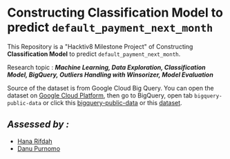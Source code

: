 # Constructing **Classification Model** to predict `default_payment_next_month`
This Repository is a "Hacktiv8 Milestone Project" of Constructing **Classification Model** to predict `default_payment_next_month`.

Research topic : ***Machine Learning, Data Exploration, Classification Model, BigQuery, Outliers Handling with Winsorizer, Model Evaluation***

Source of the dataset is from Google Cloud Big Query. You can open the dataset on [Google Cloud Platform](https://console.cloud.google.com/), then go to BigQuery, open tab `bigquery-public-data` or click this [bigquery-public-data](https://console.cloud.google.com/bigquery?p=bigquery-public-data&d=samples&page=dataset&_ga=2.245085957.1471931019.1642739417-486643658.1638156099) or this [dataset](https://console.cloud.google.com/bigquery?p=bigquery-public-data&d=ml_datasets&t=credit_card_default&page=table).

## *Assessed by :*
- <a href="https://github.com/hanarifdahs">Hana Rifdah</a>
- <a href="https://github.com/danupurnomo">Danu Purnomo</a>